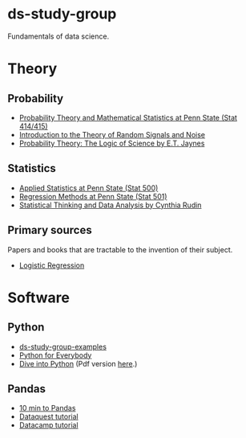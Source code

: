 # ds-study-group
Fundamentals of data science.

# Theory

## Probability
- [Probability Theory and Mathematical Statistics at Penn State (Stat 414/415)](https://onlinecourses.science.psu.edu/stat414/)
- [Introduction to the Theory of Random Signals and Noise](http://library.mpib-berlin.mpg.de/toc/ze_2006_1500.pdf)
- [Probability Theory: The Logic of Science by E.T. Jaynes](https://bayes.wustl.edu/etj/prob/book.pdf)

## Statistics
- [Applied Statistics at Penn State (Stat 500)](https://newonlinecourses.science.psu.edu/statprogram/stat500)
- [Regression Methods at Penn State (Stat 501)](https://newonlinecourses.science.psu.edu/stat501/)
- [Statistical Thinking and Data Analysis by Cynthia Rudin](https://ocw.mit.edu/courses/sloan-school-of-management/15-075j-statistical-thinking-and-data-analysis-fall-2011/index.htm)

## Primary sources
Papers and books that are tractable to the invention of their subject.
- [Logistic Regression](https://papers.tinbergen.nl/02119.pdf)


# Software

## Python
- [ds-study-group-examples](./python)
- [Python for Everybody](http://do1.dr-chuck.com/pythonlearn/EN_us/pythonlearn.pdf)
- [Dive into Python](http://getpython3.com/diveintopython3/table-of-contents.html) (Pdf version [here](http://histo.ucsf.edu/BMS270/diveintopython3-r802.pdf).)

## Pandas
- [10 min to Pandas](https://pandas.pydata.org/pandas-docs/stable/10min.html)
- [Dataquest tutorial](https://www.dataquest.io/blog/pandas-python-tutorial/)
- [Datacamp tutorial](https://www.datacamp.com/community/tutorials/pandas-tutorial-dataframe-python)

